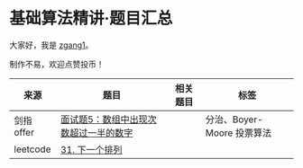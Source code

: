 # 基础算法精讲·题目汇总

大家好，我是 [zgang1](http://101.43.135.248/)。

制作不易，欢迎点赞投币！

|来源|题目|相关题目|标签|
|---|---|---|---|
|剑指offer|[面试题5：数组中出现次数超过一半的数字](https://leetcode.cn/problems/majority-element/submissions/503644046/)||分治、Boyer-Moore 投票算法|||
|leetcode|[31. 下一个排列](https://leetcode.cn/problems/next-permutation/description/)|||